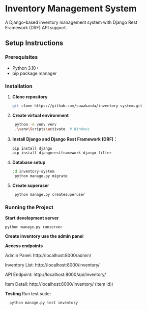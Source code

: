 # Inventory Management System

A Django-based inventory management system with Django Rest Framework (DRF) API support.

## Setup Instructions

### Prerequisites
- Python 3.10+
- pip package manager

### Installation
1. **Clone repository**
   ```bash
   git clone https://github.com/suwakanda/inventory-system.git
   
2. **Create virtual environment**
   ```bash
    python -m venv venv
    .\venv\Scripts\activate  # Windows
   
3. **Install Django and Django Rest Framework (DRF)：**
   ```bash
   pip install django
   pip install djangorestframework django-filter
   
4. **Database setup**
   ```bash
   cd inventory-system
    python manage.py migrate
   
5. **Create superuser**
   ```bash
    python manage.py createsuperuser

### Running the Project
**Start development server**

    python manage.py runserver

**Create inventory use the admin panel**
    
**Access endpoints**

Admin Panel: http://localhost:8000/admin/

Inventory List: http://localhost:8000/inventory/

API Endpoint: http://localhost:8000/api/inventory/

Item Detail: http://localhost:8000/inventory/ (item id)/


**Testing**
Run test suite:

      python manage.py test inventory


